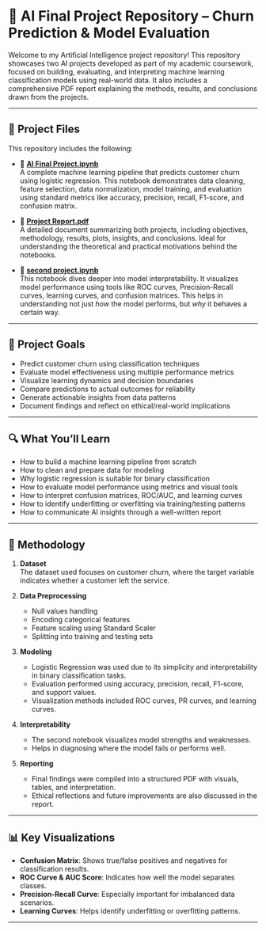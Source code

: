 # 🤖 AI Final Project Repository – Churn Prediction & Model Evaluation

Welcome to my Artificial Intelligence project repository! This repository showcases two AI projects developed as part of my academic coursework, focused on building, evaluating, and interpreting machine learning classification models using real-world data. It also includes a comprehensive PDF report explaining the methods, results, and conclusions drawn from the projects.

---

## 📁 Project Files

This repository includes the following:

- 🔹 **[AI Final Project.ipynb](https://github.com/Pranathivutla30/Artificial-intelligence/blob/main/AI%20Final%20Project.ipynb)**  
  A complete machine learning pipeline that predicts customer churn using logistic regression. This notebook demonstrates data cleaning, feature selection, data normalization, model training, and evaluation using standard metrics like accuracy, precision, recall, F1-score, and confusion matrix.

- 📄 **[Project Report.pdf](https://github.com/Pranathivutla30/Artificial-intelligence/blob/main/Project%20Report.pdf)**  
  A detailed document summarizing both projects, including objectives, methodology, results, plots, insights, and conclusions. Ideal for understanding the theoretical and practical motivations behind the notebooks.

- 🔹 **[second project.ipynb](https://github.com/Pranathivutla30/Artificial-intelligence/blob/main/second%20project.ipynb)**  
  This notebook dives deeper into model interpretability. It visualizes model performance using tools like ROC curves, Precision-Recall curves, learning curves, and confusion matrices. This helps in understanding not just *how* the model performs, but *why* it behaves a certain way.

---

## 🎯 Project Goals

- Predict customer churn using classification techniques  
- Evaluate model effectiveness using multiple performance metrics  
- Visualize learning dynamics and decision boundaries  
- Compare predictions to actual outcomes for reliability  
- Generate actionable insights from data patterns  
- Document findings and reflect on ethical/real-world implications

---

## 🔍 What You’ll Learn

- How to build a machine learning pipeline from scratch
- How to clean and prepare data for modeling
- Why logistic regression is suitable for binary classification
- How to evaluate model performance using metrics and visual tools
- How to interpret confusion matrices, ROC/AUC, and learning curves
- How to identify underfitting or overfitting via training/testing patterns
- How to communicate AI insights through a well-written report

---

## 🧠 Methodology

1. **Dataset**  
   The dataset used focuses on customer churn, where the target variable indicates whether a customer left the service.

2. **Data Preprocessing**  
   - Null values handling  
   - Encoding categorical features  
   - Feature scaling using Standard Scaler  
   - Splitting into training and testing sets

3. **Modeling**  
   - Logistic Regression was used due to its simplicity and interpretability in binary classification tasks.
   - Evaluation performed using accuracy, precision, recall, F1-score, and support values.
   - Visualization methods included ROC curves, PR curves, and learning curves.

4. **Interpretability**  
   - The second notebook visualizes model strengths and weaknesses.
   - Helps in diagnosing where the model fails or performs well.

5. **Reporting**  
   - Final findings were compiled into a structured PDF with visuals, tables, and interpretation.
   - Ethical reflections and future improvements are also discussed in the report.

---

## 📊 Key Visualizations

- **Confusion Matrix**: Shows true/false positives and negatives for classification results.
- **ROC Curve & AUC Score**: Indicates how well the model separates classes.
- **Precision-Recall Curve**: Especially important for imbalanced data scenarios.
- **Learning Curves**: Helps identify underfitting or overfitting patterns.

---




  
